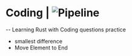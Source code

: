 # Coding |  ![Pipeline](https://github.com/vikas-magar/coding_interview/actions/workflows/rust.yml/badge.svg)
--
Learning Rust with Coding questions practice

* smallest difference
* Move Element to End
